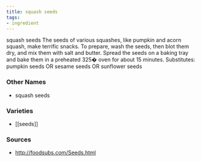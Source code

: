 ```yaml
---
title: squash seeds
tags:
- ingredient
---
```

squash seeds The seeds of various squashes, like pumpkin and acorn squash, make terrific snacks. To prepare, wash the seeds, then blot them dry, and mix them with salt and butter. Spread the seeds on a baking tray and bake them in a preheated 325� oven for about 15 minutes. Substitutes: pumpkin seeds OR sesame seeds OR sunflower seeds

### Other Names

* squash seeds

### Varieties

* [[seeds]]

### Sources
* http://foodsubs.com/Seeds.html
